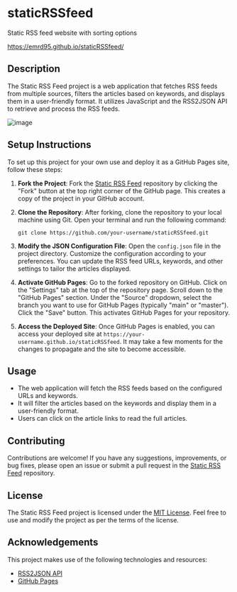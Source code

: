 # staticRSSfeed
Static RSS feed website with sorting options

https://emrd95.github.io/staticRSSfeed/

## Description

The Static RSS Feed project is a web application that fetches RSS feeds from multiple sources, filters the articles based on keywords, and displays them in a user-friendly format. It utilizes JavaScript and the RSS2JSON API to retrieve and process the RSS feeds.

![image](https://github.com/EMRD95/staticRSSfeed/assets/114953576/08fde741-f08a-494f-8ffb-453151d2b194)


## Setup Instructions

To set up this project for your own use and deploy it as a GitHub Pages site, follow these steps:

1. **Fork the Project**: Fork the [Static RSS Feed](https://github.com/EMRD95/staticRSSfeed) repository by clicking the "Fork" button at the top right corner of the GitHub page. This creates a copy of the project in your GitHub account.

2. **Clone the Repository**: After forking, clone the repository to your local machine using Git. Open your terminal and run the following command:
   ```
   git clone https://github.com/your-username/staticRSSfeed.git
   ```

3. **Modify the JSON Configuration File**: Open the `config.json` file in the project directory. Customize the configuration according to your preferences. You can update the RSS feed URLs, keywords, and other settings to tailor the articles displayed.

4. **Activate GitHub Pages**: Go to the forked repository on GitHub. Click on the "Settings" tab at the top of the repository page. Scroll down to the "GitHub Pages" section. Under the "Source" dropdown, select the branch you want to use for GitHub Pages (typically "main" or "master"). Click the "Save" button. This activates GitHub Pages for your repository.

5. **Access the Deployed Site**: Once GitHub Pages is enabled, you can access your deployed site at `https://your-username.github.io/staticRSSfeed`. It may take a few moments for the changes to propagate and the site to become accessible.

## Usage

- The web application will fetch the RSS feeds based on the configured URLs and keywords.
- It will filter the articles based on the keywords and display them in a user-friendly format.
- Users can click on the article links to read the full articles.

## Contributing

Contributions are welcome! If you have any suggestions, improvements, or bug fixes, please open an issue or submit a pull request in the [Static RSS Feed](https://github.com/EMRD95/staticRSSfeed) repository.

## License

The Static RSS Feed project is licensed under the [MIT License](LICENSE). Feel free to use and modify the project as per the terms of the license.

## Acknowledgements

This project makes use of the following technologies and resources:

- [RSS2JSON API](https://rss2json.com/)
- [GitHub Pages](https://pages.github.com/)
